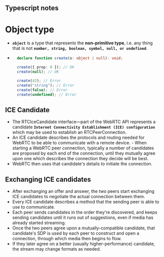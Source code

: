 ## Typescript notes
# Object type
- **`object`** is a type that represents the **non-primitive type**, i.e. any thing that is not **`number, string, boolean, symbol, null, or undefined`**.
- ```typescript
    declare function create(o: object | null): void;

    create({ prop: 0 }); // OK
    create(null); // OK

    create(42); // Error
    create("string"); // Error
    create(false); // Error
    create(undefined); // Error
    ```

## ICE Candidate
- The RTCIceCandidate interface—part of the WebRTC API represents a candidate **`Internet Connectivity Establishment (ICE) configuration`** which may be used to establish an RTCPeerConnection.
- An ICE candidate describes the protocols and routing needed for WebRTC to be able to communicate with a remote device. - When starting a WebRTC peer connection, typically a number of candidates are proposed by each end of the connection, until they mutually agree upon one which describes the connection they decide will be best.
- WebRTC then uses that candidate's details to initiate the connection.

## Exchanging ICE candidates
- After exchanging an offer and answer, the two peers start exchanging ICE candidates to negotiate the actual connection between them. 
- Every ICE candidate describes a method that the sending peer is able to use to communicate.
- Each peer sends candidates in the order they're discovered, and keeps sending candidates until it runs out of suggestions, even if media has already started streaming.
- Once the two peers agree upon a mutually-compatible candidate, that candidate's SDP is used by each peer to construct and open a connection, through which media then begins to flow. 
- If they later agree on a better (usually higher-performance) candidate, the stream may change formats as needed.